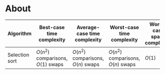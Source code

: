 # About

| Algorithm      | Best-case time complexity          | Average-case time complexity       | Worst-case time complexity         | Worst-case space complexity |
|----------------|------------------------------------|------------------------------------|------------------------------------|-----------------------------|
| Selection sort | $O(n^2)$ comparisons, $O(1)$ swaps | $O(n^2)$ comparisons, $O(n)$ swaps | $O(n^2)$ comparisons, $O(n)$ swaps | $O(1)$                      |
